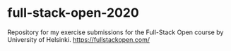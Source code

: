 # full-stack-open-2020

Repository for my exercise submissions for the Full-Stack Open course by University of Helsinki.
https://fullstackopen.com/
